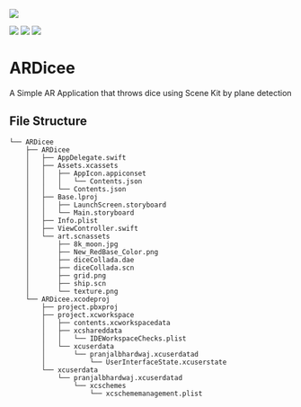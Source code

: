[![](https://img.shields.io/github/followers/DecimatorMind?label=Follow&style=social)](https://www.github.com/DecimatorMind)

<img src = "https://img.shields.io/badge/Author-Pranjal_Bhardwaj-green"> <img src = "https://img.shields.io/badge/Language-Swift-orange"> <img src = "https://img.shields.io/badge/IDE-Xcode-blue">

# ARDicee
A Simple AR Application that throws dice using Scene Kit by plane detection

## File Structure
    └── ARDicee
        ├── ARDicee
        │   ├── AppDelegate.swift
        │   ├── Assets.xcassets
        │   │   ├── AppIcon.appiconset
        │   │   │   └── Contents.json
        │   │   └── Contents.json
        │   ├── Base.lproj
        │   │   ├── LaunchScreen.storyboard
        │   │   └── Main.storyboard
        │   ├── Info.plist
        │   ├── ViewController.swift
        │   └── art.scnassets
        │       ├── 8k_moon.jpg
        │       ├── New_RedBase_Color.png
        │       ├── diceCollada.dae
        │       ├── diceCollada.scn
        │       ├── grid.png
        │       ├── ship.scn
        │       └── texture.png
        └── ARDicee.xcodeproj
            ├── project.pbxproj
            ├── project.xcworkspace
            │   ├── contents.xcworkspacedata
            │   ├── xcshareddata
            │   │   └── IDEWorkspaceChecks.plist
            │   └── xcuserdata
            │       └── pranjalbhardwaj.xcuserdatad
            │           └── UserInterfaceState.xcuserstate
            └── xcuserdata
                └── pranjalbhardwaj.xcuserdatad
                    └── xcschemes
                        └── xcschememanagement.plist
